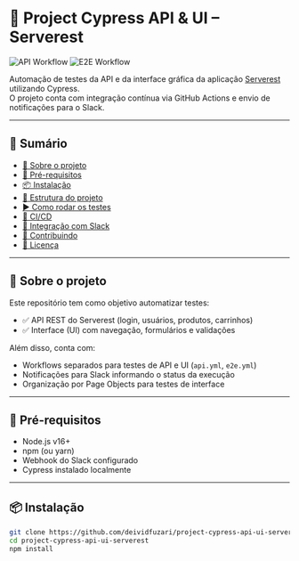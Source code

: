 # 🧪 Project Cypress API & UI – Serverest

![API Workflow](https://github.com/deividfuzari/project-cypress-api-ui-serverest/actions/workflows/api.yml/badge.svg)
![E2E Workflow](https://github.com/deividfuzari/project-cypress-api-ui-serverest/actions/workflows/e2e.yml/badge.svg)

Automação de testes da API e da interface gráfica da aplicação [Serverest](https://serverest.dev/) utilizando Cypress.  
O projeto conta com integração contínua via GitHub Actions e envio de notificações para o Slack.

---

## 📑 Sumário

- [📝 Sobre o projeto](#📝-sobre-o-projeto)
- [🚀 Pré-requisitos](#🚀-pré-requisitos)
- [📦 Instalação](#📦-instalação)
- [📁 Estrutura do projeto](#📁-estrutura-do-projeto)
- [▶️ Como rodar os testes](#️-como-rodar-os-testes)
- [🔁 CI/CD](#🔁-cicd)
- [🔔 Integração com Slack](#🔔-integração-com-slack)
- [🤝 Contribuindo](#🤝-contribuindo)
- [📄 Licença](#📄-licença)

---

## 📝 Sobre o projeto

Este repositório tem como objetivo automatizar testes:

- ✅ API REST do Serverest (login, usuários, produtos, carrinhos)
- ✅ Interface (UI) com navegação, formulários e validações

Além disso, conta com:

- Workflows separados para testes de API e UI (`api.yml`, `e2e.yml`)
- Notificações para Slack informando o status da execução
- Organização por Page Objects para testes de interface

---

## 🚀 Pré-requisitos

- Node.js v16+
- npm (ou yarn)
- Webhook do Slack configurado
- Cypress instalado localmente

---

## 📦 Instalação

```bash
git clone https://github.com/deividfuzari/project-cypress-api-ui-serverest.git
cd project-cypress-api-ui-serverest
npm install



